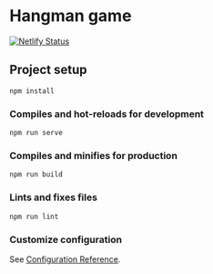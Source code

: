 # Hangman game

[![Netlify Status](https://api.netlify.com/api/v1/badges/05e5c657-0731-4643-8a29-47f49e60b89a/deploy-status)](https://app.netlify.com/sites/vue-hangman-game/deploys)

## Project setup

```
npm install
```

### Compiles and hot-reloads for development

```
npm run serve
```

### Compiles and minifies for production

```
npm run build
```

### Lints and fixes files

```
npm run lint
```

### Customize configuration

See [Configuration Reference](https://cli.vuejs.org/config/).

